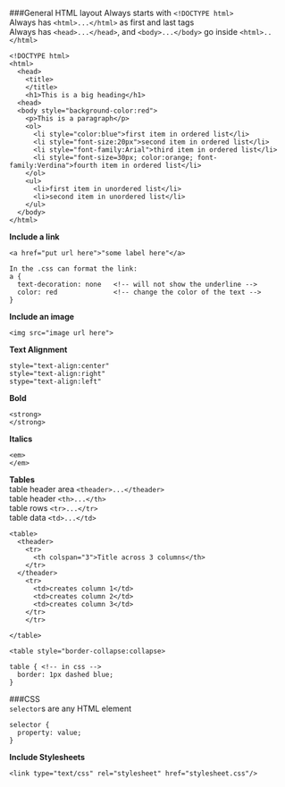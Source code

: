 ###General HTML layout
Always starts with `<!DOCTYPE html>`  
Always has `<html>...</html>` as first and last tags  
Always has `<head>...</head>`, and `<body>...</body>` go inside `<html>..</html>`  


```
<!DOCTYPE html>
<html>
  <head>
    <title>
    </title>
    <h1>This is a big heading</h1>
  <head>
  <body style="background-color:red">
    <p>This is a paragraph</p>
    <ol>
      <li style="color:blue">first item in ordered list</li>
      <li style="font-size:20px">second item in ordered list</li>
      <li style="font-family:Arial">third item in ordered list</li>
      <li style="font-size=30px; color:orange; font-family:Verdina">fourth item in ordered list</li>
    </ol>
    <ul>
      <li>first item in unordered list</li>
      <li>second item in unordered list</li>
    </ul>
  </body>
</html>
```
**Include a link**
```
<a href="put url here">"some label here"</a>

In the .css can format the link:
a {
  text-decoration: none   <!-- will not show the underline -->
  color: red              <!-- change the color of the text -->
}
```
**Include an image**
```
<img src="image url here">
```
**Text Alignment**
```
style="text-align:center"
style="text-align:right"
stype="text-align:left"
```
**Bold**
```
<strong>
</strong>
```
**Italics**
```
<em>
</em>
```
**Tables**  
table header area `<theader>...</theader>`  
table header `<th>...</th>`  
table rows `<tr>...</tr>`  
table data `<td>...</td>`  
```
<table>
  <theader>
    <tr>
      <th colspan="3">Title across 3 columns</th>
    </tr>
  </theader>
    <tr>
      <td>creates column 1</td>
      <td>creates column 2</td>
      <td>creates column 3</td>
    </tr>
    </tr>
    
</table>
```
```
<table style="border-collapse:collapse>

table { <!-- in css -->
  border: 1px dashed blue;
}
```
###CSS  
`selector`s are any HTML element  
```
selector {
  property: value;
}
```
**Include Stylesheets**
```
<link type="text/css" rel="stylesheet" href="stylesheet.css"/>
```

